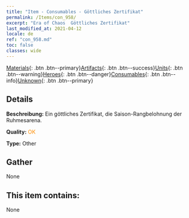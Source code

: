 ```yaml
---
title: "Item - Consumables - Göttliches Zertifikat"
permalink: /Items/con_958/
excerpt: "Era of Chaos  Göttliches Zertifikat"
last_modified_at: 2021-04-12
locale: de
ref: "con_958.md"
toc: false
classes: wide
---
```

 [Materials](/de/Items/){: .btn .btn--primary}[Artifacts](/de/Items/Artifacts/){: .btn .btn--success}[Units](/de/Items/Units/){: .btn .btn--warning}[Heroes](/de/Items/Heroes/){: .btn .btn--danger}[Consumables](/de/Items/Consumables/){: .btn .btn--info}[Unknown](/de/Items/Unknown/){: .btn .btn--primary}

## Details
 **Beschreibung:** Ein göttliches Zertifikat, die Saison-Rangbelohnung der Ruhmesarena.

 **Quality:** <span style="color: #FF8C00">OK</span>

 **Type:** Other

## Gather

  None

## This item contains:

  None


